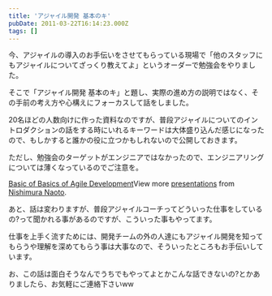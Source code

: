```yaml
---
title: 'アジャイル開発 基本のキ'
pubDate: 2011-03-22T16:14:23.000Z
tags: []
---
```


今、アジャイルの導入のお手伝いをさせてもらっている現場で「他のスタッフにもアジャイルについてざっくり教えてよ」というオーダーで勉強会をやりました。

そこで「アジャイル開発 基本のキ」と題し、実際の進め方の説明ではなく、その手前の考え方や心構えにフォーカスして話をしました。

20名ほどの人数向けに作った資料なのですが、普段アジャイルについてのイントロダクションの話をする時にいれるキーワードは大体盛り込んだ感じになったので、もしかすると誰かの役に立つかもしれないので公開しておきます。

ただし、勉強会のターゲットがエンジニアではなかったので、エンジニアリングについては薄くなっているのでご注意を。

[Basic of Basics of Agile Development](http://www.slideshare.net/nawoto/basic-of-basics-of-agile-development)View more [presentations](http://www.slideshare.net/) from [Nishimura Naoto](http://www.slideshare.net/nawoto).

あと、話は変わりますが、普段アジャイルコーチってどういった仕事をしているの?って聞かれる事があるのですが、こういった事もやってます。

仕事を上手く流すためには、開発チームの外の人達にもアジャイル開発を知ってもらうや理解を深めてもらう事は大事なので、そういったところもお手伝いしています。

お、この話は面白そうなんでうちでもやってよとかこんな話できないの?とかありましたら、お気軽にご連絡下さいww
